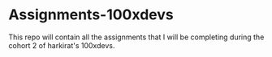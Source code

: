# Assignments-100xdevs
This repo will contain all the assignments that I will be completing during the cohort 2 of harkirat's 100xdevs.

